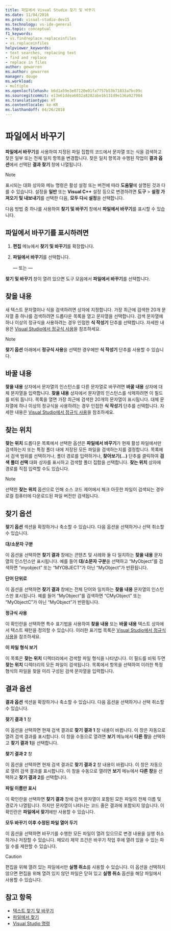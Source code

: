 ```yaml
---
title: 파일에서 Visual Studio 찾기 및 바꾸기
ms.date: 11/04/2016
ms.prod: visual-studio-dev15
ms.technology: vs-ide-general
ms.topic: conceptual
f1_keywords:
- vs.findreplace.replaceinfiles
- vs.replaceinfiles
helpviewer_keywords:
- text searches, replacing text
- find and replace
- replace in files
author: gewarren
ms.author: gewarren
manager: douge
ms.workload:
- multiple
ms.openlocfilehash: b6d1a59e3e07120e01fa7757b53b71833a7bc09c
ms.sourcegitcommit: e13e61ddea6032a8282abe16131d9e136a927984
ms.translationtype: HT
ms.contentlocale: ko-KR
ms.lasthandoff: 04/26/2018
---
```

# <a name="replace-in-files"></a>파일에서 바꾸기

**파일에서 바꾸기**를 사용하여 지정된 파일 집합의 코드에서 문자열 또는 식을 검색하고 찾은 일부 또는 전체 일치 항목을 변경합니다. 찾은 일치 항목과 수행된 작업이 **결과 옵션**에서 선택된 **결과 찾기** 창에 나열됩니다.

> [!NOTE]
> 표시되는 대화 상자와 메뉴 명령은 활성 설정 또는 버전에 따라 **도움말**에 설명된 것과 다를 수 있습니다. 설정을 **일반** 또는 **Visual C++** 설정 등으로 변경하려면 **도구** > **설정 가져오기 및 내보내기**를 선택한 다음, **모두 다시 설정**을 선택합니다.

다음 방법 중 하나를 사용하여 **찾기 및 바꾸기** 창에서 **파일에서 바꾸기**를 표시할 수 있습니다.

## <a name="to-display-replace-in-files"></a>파일에서 바꾸기를 표시하려면

1. **편집** 메뉴에서 **찾기 및 바꾸기**를 확장합니다.

1. **파일에서 바꾸기**를 선택합니다.

   — 또는 —

  **찾기 및 바꾸기** 창이 열려 있으면 도구 모음에서 **파일에서 바꾸기**를 선택합니다.

## <a name="find-what"></a>찾을 내용

새 텍스트 문자열이나 식을 검색하려면 상자에 지정합니다. 가장 최근에 검색한 20개 문자열 중 하나를 검색하려면 드롭다운 목록을 열고 문자열을 선택합니다. 검색 문자열에 하나 이상의 정규식을 사용하려는 경우 인접한 **식 작성기** 단추를 선택합니다. 자세한 내용은 [Visual Studio에서 정규식 사용](../ide/using-regular-expressions-in-visual-studio.md)을 참조하세요.

> [!NOTE]
> **찾기 옵션** 아래에서 **정규식 사용**을 선택한 경우에만 **식 작성기** 단추를 사용할 수 있습니다.

## <a name="replace-with"></a>바꿀 내용

**찾을 내용** 상자에서 문자열의 인스턴스를 다른 문자열로 바꾸려면 **바꿀 내용** 상자에 대체 문자열을 입력합니다. **찾을 내용** 상자에서 문자열의 인스턴스를 삭제하려면 이 필드를 비워 둡니다. 목록을 열면 가장 최근에 검색한 20개의 문자열이 표시됩니다. 대체 문자열에 하나 이상의 정규식을 사용하려는 경우 인접한 **식 작성기** 단추를 선택합니다. 자세한 내용은 [Visual Studio에서 정규식 사용](../ide/using-regular-expressions-in-visual-studio.md)을 참조하세요.

## <a name="look-in"></a>찾는 위치

**찾는 위치** 드롭다운 목록에서 선택한 옵션은 **파일에서 바꾸기**가 현재 활성 파일에서만 검색하는지 또는 특정 폴더 내에 저장된 모든 파일을 검색하는지를 결정합니다. 목록에서 검색 범위를 선택하거나, 폴더 경로를 입력하거나, **찾아보기(...)** 단추를 클릭하여 **검색 폴더 선택** 대화 상자를 표시하고 검색할 폴더 집합을 선택합니다. **찾는 위치** 상자에 경로를 직접 입력할 수도 있습니다.

> [!NOTE]
> 선택한 **찾는 위치** 옵션으로 인해 소스 코드 제어에서 체크 아웃한 파일이 검색되는 경우 로컬 컴퓨터에 다운로드된 파일 버전만 검색됩니다.

## <a name="find-options"></a>찾기 옵션

**찾기 옵션** 섹션을 확장하거나 축소할 수 있습니다. 다음 옵션을 선택하거나 선택 취소할 수 있습니다.

**대/소문자 구분**

이 옵션을 선택하면 **찾기 결과** 창에는 콘텐츠 및 사례와 둘 다 일치하는 **찾을 내용** 문자열의 인스턴스만 표시됩니다. 예를 들어 **대/소문자 구분**을 선택하고 “MyObject”를 검색하면 ”myobject” 또는 “MYOBJECT”가 아닌 “MyObject”가 반환됩니다.

**단어 단위로**

이 옵션을 선택하면 **찾기 결과** 창에는 전체 단어와 일치하는 **찾을 내용** 문자열의 인스턴스만 표시됩니다. 예를 들어 “MyObject”를 검색하면 “CMyObject” 또는 “MyObjectC”가 아닌 “MyObject”가 반환됩니다.

**정규식 사용**

이 확인란을 선택하면 특수 표기법을 사용하여 **찾을 내용** 또는 **바꿀 내용** 텍스트 상자에서 텍스트 패턴을 정의할 수 있습니다. 이러한 표기법 목록은 [Visual Studio에서 정규식 사용](../ide/using-regular-expressions-in-visual-studio.md)을 참조하세요.

**이 파일 형식 보기**

이 목록은 **찾는 위치** 디렉터리에서 검색할 파일 형식을 나타냅니다. 이 필드를 비워 두면 **찾는 위치** 디렉터리의 모든 파일이 검색됩니다. 목록에서 항목을 선택하여 이러한 특정 형식의 파일을 찾을 미리 구성된 검색 문자열을 입력합니다.

## <a name="result-options"></a>결과 옵션

**결과 옵션** 섹션을 확장하거나 축소할 수 있습니다. 다음 옵션을 선택하거나 선택 취소할 수 있습니다.

**찾기 결과 1** 창

이 옵션을 선택하면 현재 검색 결과로 **찾기 결과 1** 창 내용이 바뀝니다. 이 창은 자동으로 열려 검색 결과를 표시합니다. 이 창을 수동으로 열려면 **보기** 메뉴에서 **다른 창**을 선택하고 **찾기 결과 1**을 선택합니다.

**찾기 결과 2** 창

이 옵션을 선택하면 현재 검색 결과로 **찾기 결과 2** 창 내용이 바뀝니다. 이 창은 자동으로 열려 검색 결과를 표시합니다. 이 창을 수동으로 열려면 **보기** 메뉴에서 **다른 창**을 선택하고 **찾기 결과 2**를 선택합니다.

**파일 이름만 표시**

이 확인란을 선택하면 **찾기 결과** 창에 검색 문자열이 포함된 모든 파일의 전체 이름 및 경로가 나열됩니다. 하지만 문자열이 나타나는 코드 줄은 결과에 포함되지 않습니다. 이 확인란은 **파일에서 찾기**에만 사용할 수 있습니다.

**모두 바꾸기 이후 수정된 파일 열어 두기**

이 옵션을 선택하면 바꾸기를 수행한 모든 파일이 열려 있으므로 변경 내용을 실행 취소하거나 저장할 수 있습니다. 메모리 제약 조건은 바꾸기 작업 후에 열려 있을 수 있는 파일 수를 제한할 수 있습니다.

> [!CAUTION]
> 편집을 위해 열려 있는 파일에서만 **실행 취소**를 사용할 수 있습니다. 이 옵션을 선택하지 않으면 편집을 위해 열려 있지 않던 파일은 닫혀 있고 **실행 취소** 옵션을 해당 파일에서 사용할 수 있습니다.

## <a name="see-also"></a>참고 항목

- [텍스트 찾기 및 바꾸기](../ide/finding-and-replacing-text.md)
- [파일에서 찾기](../ide/find-in-files.md)
- [Visual Studio 명령](../ide/reference/visual-studio-commands.md)
